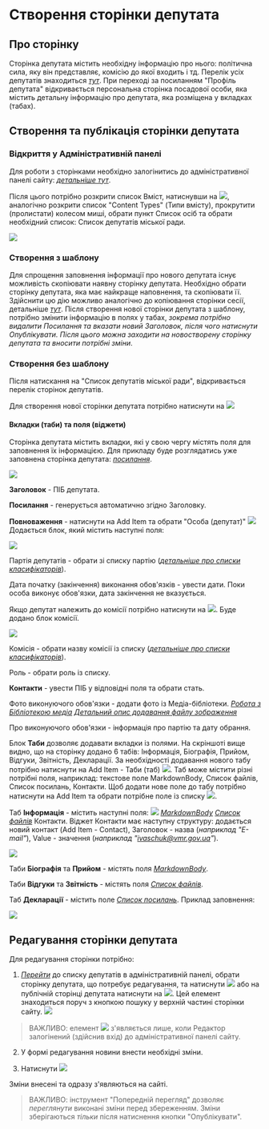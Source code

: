 # Створення сторінки депутата

## Про сторінку

Сторінка депутата містить необхідну інформацію про нього: політична сила, яку він представляє, комісію до якої входить і тд. Перелік усіх депутатів знаходиться *[тут](https://vmr.gov.ua/sklad-miskoi-rady#3)*. При переході за посиланням "Профіль депутата" відкривається персональна сторінка посадової особи, яка містить детальну інформацію про депутата, яка розміщена у вкладках (табах).

## Створення та публікація сторінки депутата

### Відкриття у Адміністративній панелі

Для роботи з сторінками необхідно залогінитись до адміністративної панелі сайту: *[детальніше тут](https://docs.vmr.gov.ua/ContentEditors/ContentEditor_Manual/#_2)*.

Після цього потрібно розкрити список Вміст, натиснувши на ![](assets/media/image168.png), аналогічно розкрити список "Content Types" (Типи вмісту), прокрутити (пролистати) колесом миші, обрати пункт Список осіб та обрати необхідний список: Список депутатів міської ради. 

![](assets/media/image207.png)

### Створення з шаблону

Для спрощення заповнення інформації про нового депутата існує можливість скопіювати наявну сторінку депутата. Необхідно обрати сторінку депутата, яка має найкраще наповнення, та скопіювати її. Здійснити цю дію можливо аналогічно до копіювання сторінки сесії, детальніше *[тут](https://docs.vmr.gov.ua/ContentEditors/CreateSession/#_5)*. Після створення нової сторінки депутата з шаблону, потрібно змінити інформацію в полях у табах, *зокрема потрібно видалити Посилання та вказати новий Заголовок, після чого натиснути Опублікувати. Після цього можна заходити на новостворену сторінку депутата та вносити потрібні зміни*.

### Створення без шаблону

Після натискання на "Список депутатів міської ради", відкривається перелік сторінок депутатів. 

Для створення нової сторінки депутата потрібно натиснути на ![](assets/media/image208.png)

#### Вкладки (таби) та поля (віджети)
Сторінка депутата містить вкладки, які у свою чергу містять поля для заповнення їх інформацією. Для прикладу буде розглядатись уже заповнена сторінка депутата: *[посилання](https://vmr.gov.ua/ivashchuk-antonina-iankivna-0)*.

![](assets/media/image209.png)

**Заголовок** - ПІБ депутата.

**Посилання** - генерується автоматично згідно Заголовку.

**Повноваження** - натиснути на Add Item та обрати "Особа (депутат)" ![](assets/media/image210.png) Додається блок, який містить наступні поля:

![](assets/media/image211.png) 

Партія депутатів - обрати зі списку партію (*[детальніше про списки класифікаторів](https://docs.vmr.gov.ua/ContentEditors/ContentEditor_Manual/#_11)*).

Дата початку (закінчення) виконання обов'язків - увести дати. Поки особа виконує обов'язки, дата закінчення не вказується. 

Якщо депутат належить до комісії потрібно натиснути на ![](assets/media/image212.png). Буде додано блок комісії.

![](assets/media/image213.png)

Комісія - обрати назву комісії із списку (*[детальніше про списки класифікаторів](https://docs.vmr.gov.ua/ContentEditors/ContentEditor_Manual/#_11)*). 

Роль - обрати роль із списку.

**Контакти** - увести ПІБ у відповідні поля та обрати стать.

Фото виконуючого обов'язки - додати фото із Медіа-бібліотеки.
*[Робота з Бібліотекою медіа](https://docs.vmr.gov.ua/ContentEditors/ContentEditor_Manual/#-_1)*
*[Детальний опис додавання файлу зображення](https://docs.vmr.gov.ua/ContentEditors/ContentEditor_Manual/#image)*

Про виконуючого обов'язки - інформація про партію та дату обрання.

Блок **Таби** дозволяє додавати вкладки із полями. На скріншоті вище видно, що на сторінку додано 6 табів: Інформація, Біографія, Прийом, Відгуки, Звітність, Декларації. За необхідності додавання нового табу потрібно натиснути на Add Item - Таби (таб) ![](assets/media/image214.png). Таб може містити різні потрібні поля, наприклад: текстове поле MarkdownBody, Список файлів, Список посилань, Контакти. Щоб додати нове поле до табу потрібно натиснути на Add Item та обрати потрібне поле із списку ![](assets/media/image215.png).

Таб **Інформація** - містить наступні поля: ![](assets/media/image216.png)
 *[MarkdownBody](https://docs.vmr.gov.ua/ContentEditors/ContentEditor_Manual/#_6)*
*[Список файлів](https://docs.vmr.gov.ua/ContentEditors/ContentEditor_Manual/#_14)* 
Контакти. Віджет Контакти має наступну структуру: додається новий контакт (Add Item - Contact), Заголовок - назва (*наприклад "E-mail"*), Value - значення (*наприклад "ivaschuk@vmr.gov.ua"*).

![](assets/media/image217.png)

Таби **Біографія** та **Прийом** - містять поля *[MarkdownBody](https://docs.vmr.gov.ua/ContentEditors/ContentEditor_Manual/#_6)*.

Таби **Відгуки** та **Звітність** - містять поля *[Список файлів](https://docs.vmr.gov.ua/ContentEditors/ContentEditor_Manual/#_14)*.

Таб **Декларації** - містить поле *[Список посилань](https://docs.vmr.gov.ua/ContentEditors/ContentEditor_Manual/#_12)*. Приклад заповнення:

![](assets/media/image218.png)

## Редагування сторінки депутата

Для редагування сторінки потрібно:

1.  *[Перейти](https://docs.vmr.gov.ua/ContentEditors/CreateDeputy/#_6)* до списку депутатів в адміністративній панелі, обрати сторінку депутата, що потребує редагування, та натиснути ![](assets/media/image181.png) або на публічній сторінці депутата натиснути на ![](assets/media/image2.png). Цей елемент знаходиться поруч з кнопкою пошуку у верхній частині сторінки сайту. ![](assets/media/image182.png)
>ВАЖЛИВО: елемент ![](assets/media/image2.png) з'являється лише, коли Редактор залогінений (здійснив вхід) до адміністративної панелі сайту.

2.  У формі редагування новини внести необхідні зміни.

3.  Натиснути ![](assets/media/image85.png)

Зміни внесені та одразу з'являються на сайті.

>ВАЖЛИВО: інструмент "Попередній перегляд" дозволяє *переглянути* виконані зміни перед збереженням. Зміни зберігаються *тільки* після натиснення кнопки "Опублікувати".
